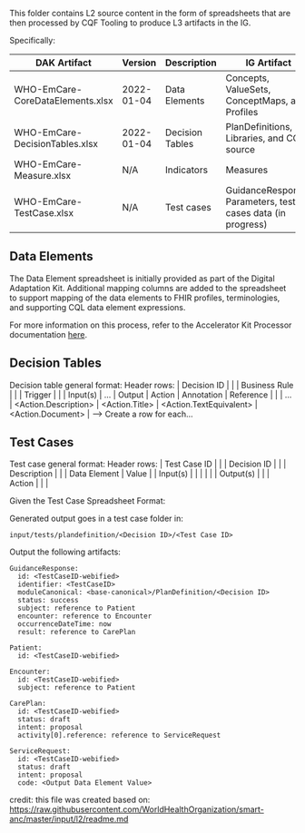 This folder contains L2 source content in the form of spreadsheets that are then
processed by CQF Tooling to produce L3 artifacts in the IG.

Specifically:

|DAK Artifact|Version|Description|IG Artifact|
|----|----|----|----|
|WHO-EmCare-CoreDataElements.xlsx|2022-01-04|Data Elements|Concepts, ValueSets, ConceptMaps, and Profiles|
|WHO-EmCare-DecisionTables.xlsx|2022-01-04|Decision Tables|PlanDefinitions, Libraries, and CQL source|
|WHO-EmCare-Measure.xlsx|N/A|Indicators|Measures|
|WHO-EmCare-TestCase.xlsx|N/A|Test cases|GuidanceResponse, Parameters, test cases data (in progress)|


## Data Elements

The Data Element spreadsheet is initially provided as part of the Digital Adaptation Kit.
Additional mapping columns are added to the spreadsheet to support mapping of the
data elements to FHIR profiles, terminologies, and supporting CQL data element expressions.

For more information on this process, refer to the Accelerator Kit Processor documentation [here](https://github.com/cqframework/cqf-tooling/tree/master/src/main/java/org/opencds/cqf/tooling/acceleratorkit).

## Decision Tables

Decision table general format:
Header rows:
| Decision ID | <Decision ID> <Decision Title> |
| Business Rule | <Decision Description> |
| Trigger | <Workflow Step Reference> |
| Input(s) | ... | Output | Action | Annotation | Reference |
| <Condition> | ... | <Action.Description> | <Action.Title> | <Action.TextEquivalent> | <Action.Document> | --> Create a row for each...

## Test Cases

Test case general format:
Header rows:
| Test Case ID | <Test Case ID> <Test Case Title> |
| Decision ID | <Decision ID> <Decision Title> |
| Description | <Test Case Description> |
| Data Element | Value |
| Input(s) | |
| <Data Element> | <Value> |
| Output(s) | |
| Action | <Data Element> | <Value> |

Given the Test Case Spreadsheet Format:

Generated output goes in a test case folder in:

    input/tests/plandefinition/<Decision ID>/<Test Case ID>

Output the following artifacts:

```
GuidanceResponse:
  id: <TestCaseID-webified>
  identifier: <TestCaseID>
  moduleCanonical: <base-canonical>/PlanDefinition/<Decision ID>
  status: success
  subject: reference to Patient
  encounter: reference to Encounter
  occurrenceDateTime: now
  result: reference to CarePlan

Patient:
  id: <TestCaseID-webified>

Encounter:
  id: <TestCaseID-webified>
  subject: reference to Patient

CarePlan:
  id: <TestCaseID-webified>
  status: draft
  intent: proposal
  activity[0].reference: reference to ServiceRequest

ServiceRequest:
  id: <TestCaseID-webified>
  status: draft
  intent: proposal
  code: <Output Data Element Value>
```


credit: this file was created based on: https://raw.githubusercontent.com/WorldHealthOrganization/smart-anc/master/input/l2/readme.md
